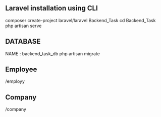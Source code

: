 ## Laravel installation using CLI
composer create-project laravel/laravel Backend_Task
cd Backend_Task
php artisan serve
 
 ## DATABASE 
 NAME : backend_task_db                                                                                                                                                 php artisan migrate
 
 ## Employee 
 /employy
 
 ## Company
 /company
 
